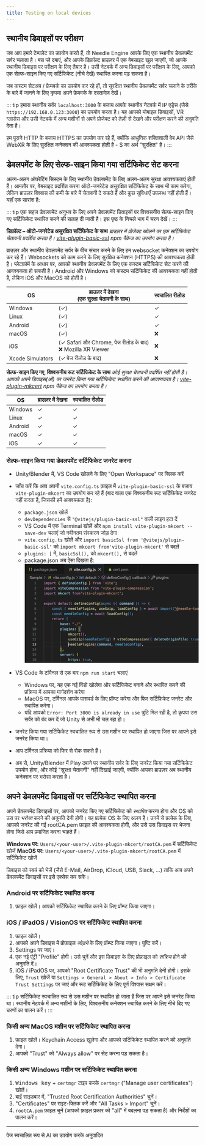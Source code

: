 ```yaml
---
title: Testing on local devices
---
```


## स्थानीय डिवाइसों पर परीक्षण

जब आप हमारे टेम्पलेट का उपयोग करते हैं, तो Needle Engine आपके लिए एक स्थानीय डेवलपमेंट सर्वर चलाता है। बस प्ले दबाएं, और आपके डिफ़ॉल्ट ब्राउज़र में एक वेबसाइट खुल जाएगी, जो आपके स्थानीय डिवाइस पर परीक्षण के लिए तैयार है। उसी नेटवर्क में अन्य डिवाइसों पर परीक्षण के लिए, आपको एक सेल्फ-साइन किए गए सर्टिफिकेट (नीचे देखें) स्थापित करना पड़ सकता है।

जब कस्टम सेटअप / फ्रेमवर्क का उपयोग कर रहे हों, तो सुरक्षित स्थानीय डेवलपमेंट सर्वर चलाने के तरीके के बारे में जानने के लिए कृपया अपने फ्रेमवर्क के दस्तावेज़ देखें।

::: tip
हमारा स्थानीय सर्वर `localhost:3000` के बजाय आपके स्थानीय नेटवर्क में IP एड्रेस (जैसे `https://192.168.0.123:3000`) का उपयोग करता है। यह आपको मोबाइल डिवाइसों, VR ग्लासेस और उसी नेटवर्क में अन्य मशीनों से अपने प्रोजेक्ट को तेज़ी से देखने और परीक्षण करने की अनुमति देता है।

हम पुराने HTTP के बजाय HTTPS का उपयोग कर रहे हैं, क्योंकि आधुनिक शक्तिशाली वेब API जैसे WebXR के लिए सुरक्षित कनेक्शन की आवश्यकता होती है - S का अर्थ "सुरक्षित" है।
:::

## डेवलपमेंट के लिए सेल्फ-साइन किया गया सर्टिफिकेट सेट करना

अलग-अलग ऑपरेटिंग सिस्टम के लिए स्थानीय डेवलपमेंट के लिए अलग-अलग सुरक्षा आवश्यकताएं होती हैं। आमतौर पर, वेबसाइट प्रदर्शित करना ऑटो-जनरेटेड असुरक्षित सर्टिफिकेट के साथ भी काम करेगा, लेकिन ब्राउज़र विश्वास की कमी के बारे में चेतावनी दे सकते हैं और कुछ सुविधाएँ उपलब्ध नहीं होती हैं। यहाँ एक सारांश है:

::: tip
एक सहज डेवलपमेंट अनुभव के लिए अपने डेवलपमेंट डिवाइसों पर विश्वसनीय सेल्फ-साइन किए गए सर्टिफिकेट स्थापित करने की सलाह दी जाती है। इस पृष्ठ के निचले भाग में चरण देखें।
:::

**डिफ़ॉल्ट – ऑटो-जनरेटेड असुरक्षित सर्टिफिकेट के साथ**
_ब्राउज़र में प्रोजेक्ट खोलने पर एक सर्टिफिकेट चेतावनी प्रदर्शित करता है।_
_[vite-plugin-basic-ssl](https://github.com/vitejs/vite-plugin-basic-ssl) npm पैकेज का उपयोग करता है।_

ब्राउज़र और स्थानीय डेवलपमेंट सर्वर के बीच संचार करने के लिए हम websocket कनेक्शन का उपयोग कर रहे हैं। Websockets को काम करने के लिए सुरक्षित कनेक्शन (HTTPS) की आवश्यकता होती है। प्लेटफ़ॉर्म के आधार पर, आपको स्थानीय डेवलपमेंट के लिए एक कस्टम सर्टिफिकेट सेट करने की आवश्यकता हो सकती है। Android और Windows को कस्टम सर्टिफिकेट की आवश्यकता नहीं होती है, लेकिन iOS और MacOS को होती है।

| OS | ब्राउज़र में देखना<br/>(एक सुरक्षा चेतावनी के साथ) | स्वचालित रीलोड |
| --- | --- | --- |
| Windows | (✓) | ✓ |
| Linux | (✓) | ✓ |
| Android | (✓) | ✓ |
| macOS | (✓) | ❌ |
| iOS | (✓ Safari और Chrome, पेज रीलोड के बाद)<br/>❌ Mozilla XR Viewer | ❌ |
| Xcode Simulators | (✓ पेज रीलोड के बाद) | ❌ |

**सेल्फ-साइन किए गए, विश्वसनीय रूट सर्टिफिकेट के साथ**
_कोई सुरक्षा चेतावनी प्रदर्शित नहीं होती है। आपको अपने डिवाइस(ओं) पर जनरेट किया गया सर्टिफिकेट स्थापित करने की आवश्यकता है।_
_[vite-plugin-mkcert](https://github.com/liuweiGL/vite-plugin-mkcert) npm पैकेज का उपयोग करता है।_

| OS | ब्राउज़र में देखना | स्वचालित रीलोड |
| --- | --- | --- |
| Windows | ✓ | ✓ |
| Linux | ✓ | ✓ |
| Android | ✓ | ✓ |
| macOS | ✓ | ✓ |
| iOS | ✓ | ✓ |

### सेल्फ-साइन किया गया डेवलपमेंट सर्टिफिकेट जनरेट करना

- Unity/Blender में, VS Code खोलने के लिए "Open Workspace" पर क्लिक करें

- जाँच करें कि आप अपनी `vite.config.ts` फ़ाइल में `vite-plugin-basic-ssl` के बजाय `vite-plugin-mkcert` का उपयोग कर रहे हैं (बाद वाला एक विश्वसनीय रूट सर्टिफिकेट जनरेट नहीं करता है, जिसकी हमें आवश्यकता है):
  - `package.json` खोलें
  - `devDependencies` से `"@vitejs/plugin-basic-ssl"` वाली लाइन हटा दें
  - VS Code में एक Terminal खोलें और `npm install vite-plugin-mkcert --save-dev` चलाएं जो नवीनतम संस्करण जोड़ देगा
  - `vite.config.ts` खोलें और `import basicSsl from '@vitejs/plugin-basic-ssl'` को `import mkcert from'vite-plugin-mkcert'` से बदलें
  - `plugins: [` में, `basicSsl(),` को `mkcert(),` से बदलें
  - package.json अब ऐसा दिखता है:
  ![](/testing/switch-to-mkcert.webp)
- VS Code के टर्मिनल से एक बार `npm run start` चलाएं
  - Windows पर, यह एक नई विंडो खोलेगा और सर्टिफिकेट बनाने और स्थापित करने की प्रक्रिया में आपका मार्गदर्शन करेगा
  - MacOS पर, टर्मिनल आपके पासवर्ड के लिए प्रॉम्प्ट करेगा और फिर सर्टिफिकेट जनरेट और स्थापित करेगा।
  - यदि आपको `Error: Port 3000 is already in use` त्रुटि मिल रही है, तो कृपया उस सर्वर को बंद कर दें जो Unity से अभी भी चल रहा हो।
- जनरेट किया गया सर्टिफिकेट स्वचालित रूप से उस मशीन पर स्थापित हो जाएगा जिस पर आपने इसे जनरेट किया था।
- आप टर्मिनल प्रक्रिया को फिर से रोक सकते हैं।
- अब से, Unity/Blender में Play दबाने पर स्थानीय सर्वर के लिए जनरेट किया गया सर्टिफिकेट उपयोग होगा, और कोई "सुरक्षा चेतावनी" नहीं दिखाई जाएगी, क्योंकि आपका ब्राउज़र अब स्थानीय कनेक्शन पर भरोसा करता है।

## अपने डेवलपमेंट डिवाइसों पर सर्टिफिकेट स्थापित करना

अपने डेवलपमेंट डिवाइसों पर, आपको जनरेट किए गए सर्टिफिकेट को _स्थापित_ करना होगा और OS को उस पर _भरोसा_ करने की अनुमति देनी होगी। यह प्रत्येक OS के लिए अलग है। उनमें से प्रत्येक के लिए, आपको जनरेट की गई rootCA.pem फ़ाइल की आवश्यकता होगी, और उसे उस डिवाइस पर भेजना होगा जिसे आप प्रमाणित करना चाहते हैं।

**Windows पर:** `Users/<your-user>/.vite-plugin-mkcert/rootCA.pem` में सर्टिफिकेट खोजें
**MacOS पर:** `Users/<your-user>/.vite-plugin-mkcert/rootCA.pem` में सर्टिफिकेट खोजें

डिवाइस को स्वयं को भेजें (जैसे E-Mail, AirDrop, iCloud, USB, Slack, ...) ताकि आप अपने डेवलपमेंट डिवाइसों पर इसे एक्सेस कर सकें।

### Android पर सर्टिफिकेट स्थापित करना

1. फ़ाइल खोलें। आपको सर्टिफिकेट स्थापित करने के लिए प्रॉम्प्ट किया जाएगा।

### iOS / iPadOS / VisionOS पर सर्टिफिकेट स्थापित करना
1. फ़ाइल खोलें।
2. आपको अपने डिवाइस में प्रोफ़ाइल _जोड़ने_ के लिए प्रॉम्प्ट किया जाएगा। पुष्टि करें।
3. Settings पर जाएं।
4. एक नई एंट्री "Profile" होगी। उसे चुनें और इस डिवाइस के लिए प्रोफ़ाइल को _सक्रिय_ होने की अनुमति दें।
5. iOS / iPadOS पर, आपको "Root Certificate Trust" की भी अनुमति देनी होगी। इसके लिए, `Trust` खोजें या `Settings > General > About > Info > Certificate Trust Settings` पर जाएं और रूट सर्टिफिकेट के लिए पूर्ण विश्वास सक्षम करें।

::: tip
सर्टिफिकेट स्वचालित रूप से उस मशीन पर स्थापित हो जाता है जिस पर आपने इसे जनरेट किया था। स्थानीय नेटवर्क में अन्य मशीनों के लिए, विश्वसनीय कनेक्शन स्थापित करने के लिए नीचे दिए गए चरणों का पालन करें।
:::

### किसी अन्य MacOS मशीन पर सर्टिफिकेट स्थापित करना
1. फ़ाइल खोलें। Keychain Access खुलेगा और आपको सर्टिफिकेट स्थापित करने की अनुमति देगा।
2. आपको "Trust" को "Always allow" पर सेट करना पड़ सकता है।

### किसी अन्य Windows मशीन पर सर्टिफिकेट स्थापित करना
1. <kbd>Windows key</kbd> + `certmgr` टाइप करके `certmgr` ("Manage user certificates") खोलें।
2. बाईं साइडबार में, "Trusted Root Certification Authorities" चुनें।
3. "Certificates" पर राइट-क्लिक करें और "All Tasks > Import" चुनें।
4. `rootCA.pem` फ़ाइल चुनें (आपको फ़ाइल प्रकार को "all" में बदलना पड़ सकता है) और निर्देशों का पालन करें।

---
पेज स्वचालित रूप से AI का उपयोग करके अनुवादित